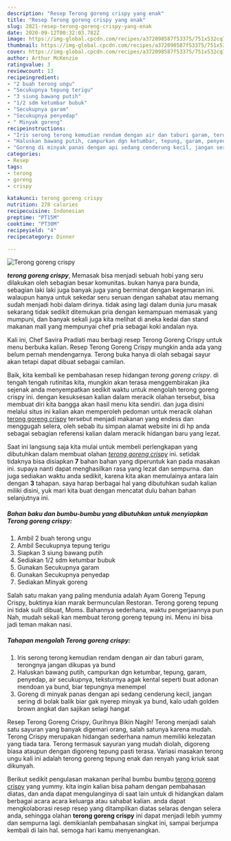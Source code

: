 ```yaml
---
description: "Resep Terong goreng crispy yang enak"
title: "Resep Terong goreng crispy yang enak"
slug: 2821-resep-terong-goreng-crispy-yang-enak
date: 2020-09-12T00:32:03.782Z
image: https://img-global.cpcdn.com/recipes/a372098587f53375/751x532cq70/terong-goreng-crispy-foto-resep-utama.jpg
thumbnail: https://img-global.cpcdn.com/recipes/a372098587f53375/751x532cq70/terong-goreng-crispy-foto-resep-utama.jpg
cover: https://img-global.cpcdn.com/recipes/a372098587f53375/751x532cq70/terong-goreng-crispy-foto-resep-utama.jpg
author: Arthur McKenzie
ratingvalue: 3
reviewcount: 13
recipeingredient:
- "2 buah terong ungu"
- "Secukupnya tepung terigu"
- "3 siung bawang putih"
- "1/2 sdm ketumbar bubuk"
- "Secukupnya garam"
- "Secukupnya penyedap"
- " Minyak goreng"
recipeinstructions:
- "Iris serong terong kemudian rendam dengan air dan taburi garam, terongnya jangan dikupas ya bund"
- "Haluskan bawang putih, campurkan dgn ketumbar, tepung, garam, penyedap, air secukupnya, teksturnya agak kental seperti buat adonan mendoan ya bund, biar tepungnya menempel"
- "Goreng di minyak panas dengan api sedang cenderung kecil, jangan sering di bolak balik biar gak nyerep minyak ya bund, kalo udah golden brown angkat dan sajikan selagi hangat"
categories:
- Resep
tags:
- terong
- goreng
- crispy

katakunci: terong goreng crispy 
nutrition: 278 calories
recipecuisine: Indonesian
preptime: "PT15M"
cooktime: "PT30M"
recipeyield: "4"
recipecategory: Dinner

---
```



![Terong goreng crispy](https://img-global.cpcdn.com/recipes/a372098587f53375/751x532cq70/terong-goreng-crispy-foto-resep-utama.jpg)

<b><i>terong goreng crispy</i></b>, Memasak bisa menjadi sebuah hobi yang seru dilakukan oleh sebagian besar komunitas. bukan hanya para bunda, sebagian laki laki juga banyak juga yang berminat dengan kegemaran ini. walaupun hanya untuk sekedar seru seruan dengan sahabat atau memang sudah menjadi hobi dalam dirinya. tidak asing lagi dalam dunia juru masak sekarang tidak sedikit ditemukan pria dengan kemampuan memasak yang mumpuni, dan banyak sekali juga kita melihat di aneka kedai dan stand makanan mall yang mempunyai chef pria sebagai koki andalan nya.

Kali ini, Chef Savira Pradiati mau berbagi resep Terong Goreng Crispy untuk menu berbuka kalian. Resep Terong Goreng Crispy mungkin anda ada yang belum pernah mendengarnya. Terong buka hanya di olah sebagai sayur akan tetapi dapat dibuat sebagai camilan.

Baik, kita kembali ke pembahasan resep hidangan <i>terong goreng crispy</i>. di tengah tengah rutinitas kita, mungkin akan terasa menggembirakan jika sejenak anda menyempatkan sedikit waktu untuk mengolah terong goreng crispy ini. dengan kesuksesan kalian dalam meracik olahan tersebut, bisa membuat diri kita bangga akan hasil menu kita sendiri. dan juga disini melalui situs ini kalian akan memperoleh pedoman untuk meracik olahan <u>terong goreng crispy</u> tersebut menjadi makanan yang endess dan menggugah selera, oleh sebab itu simpan alamat website ini di hp anda sebagai sebagian referensi kalian dalam meracik hidangan baru yang lezat.


Saat ini langsung saja kita mulai untuk membeli perlengkapan yang dibutuhkan dalam membuat olahan <u><i>terong goreng crispy</i></u> ini. setidak tidaknya bisa disiapkan <b>7</b> bahan bahan yang diperuntuk kan pada masakan ini. supaya nanti dapat menghasilkan rasa yang lezat dan sempurna. dan juga sediakan waktu anda sedikit, karena kita akan memulainya antara lain dengan <b>3</b> tahapan. saya harap berbagai hal yang dibutuhkan sudah kalian miliki disini, yuk mari kita buat dengan mencatat dulu bahan bahan selanjutnya ini.

<!--inarticleads1-->

##### Bahan baku dan bumbu-bumbu yang dibutuhkan untuk menyiapkan Terong goreng crispy:

1. Ambil 2 buah terong ungu
1. Ambil Secukupnya tepung terigu
1. Siapkan 3 siung bawang putih
1. Sediakan 1/2 sdm ketumbar bubuk
1. Gunakan Secukupnya garam
1. Gunakan Secukupnya penyedap
1. Sediakan  Minyak goreng


Salah satu makan yang paling mendunia adalah Ayam Goreng Tepung Crispy, buktinya kian marak bermunculan Restoran. Terong goreng tepung ini tidak sulit dibuat, Moms. Bahannya sederhana, waktu pengerjaannya pun Nah, mudah sekali kan membuat terong goreng tepung ini. Menu ini bisa jadi teman makan nasi. 

<!--inarticleads2-->

##### Tahapan mengolah Terong goreng crispy:

1. Iris serong terong kemudian rendam dengan air dan taburi garam, terongnya jangan dikupas ya bund
1. Haluskan bawang putih, campurkan dgn ketumbar, tepung, garam, penyedap, air secukupnya, teksturnya agak kental seperti buat adonan mendoan ya bund, biar tepungnya menempel
1. Goreng di minyak panas dengan api sedang cenderung kecil, jangan sering di bolak balik biar gak nyerep minyak ya bund, kalo udah golden brown angkat dan sajikan selagi hangat


Resep Terong Goreng Crispy, Gurihnya Bikin Nagih! Terong menjadi salah satu sayuran yang banyak digemari orang, salah satunya karena mudah. Terong Crispy merupakan hidangan sederhana namun memiliki kelezatan yang tiada tara. Terong termasuk sayuran yang mudah diolah, digoreng biasa ataupun dengan digoreng tepung pasti terasa. Variasi masakan terong ungu kali ini adalah terong goreng tepung enak dan renyah yang kriuk saat dikunyah. 

Berikut sedikit pengulasan makanan perihal bumbu bumbu <u>terong goreng crispy</u> yang yummy. kita ingin kalian bisa paham dengan pembahasan diatas, dan anda dapat mengulanginya di saat lain untuk di hidangkan dalam berbagai acara acara keluarga atau sahabat kalian. anda dapat mengkolaborasi resep resep yang ditampilkan diatas selaras dengan selera anda, sehingga olahan <b>terong goreng crispy</b> ini dapat menjadi lebih yummy dan sempurna lagi. demikianlah pembahasan singkat ini, sampai berjumpa kembali di lain hal. semoga hari kamu menyenangkan.
